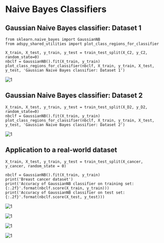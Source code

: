 # Naive Bayes Classifiers

## Gaussian Naive Bayes classifier: Dataset 1
```
from sklearn.naive_bayes import GaussianNB
from adspy_shared_utilities import plot_class_regions_for_classifier

X_train, X_test, y_train, y_test = train_test_split(X_C2, y_C2, random_state=0)
nbclf = GaussianNB().fit(X_train, y_train)
plot_class_regions_for_classifier(nbclf, X_train, y_train, X_test, y_test, 'Gaussian Naive Bayes classifier: Dataset 1')
```

![1](https://pawan-mittal.github.io/allassets.github.io/data-science/machine-learning-python/charts/module4/1.png)

## Gaussian Naive Bayes classifier: Dataset 2

```
X_train, X_test, y_train, y_test = train_test_split(X_D2, y_D2, random_state=0)
nbclf = GaussianNB().fit(X_train, y_train)
plot_class_regions_for_classifier(nbclf, X_train, y_train, X_test, y_test, 'Gaussian Naive Bayes classifier: Dataset 2')
```

![1](https://pawan-mittal.github.io/allassets.github.io/data-science/machine-learning-python/charts/module4/2.png)

## Application to a real-world dataset

```
X_train, X_test, y_train, y_test = train_test_split(X_cancer, y_cancer, random_state = 0)

nbclf = GaussianNB().fit(X_train, y_train)
print('Breast cancer dataset')
print('Accuracy of GaussianNB classifier on training set: {:.2f}'.format(nbclf.score(X_train, y_train)))
print('Accuracy of GaussianNB classifier on test set: {:.2f}'.format(nbclf.score(X_test, y_test)))
```

![1](https://pawan-mittal.github.io/allassets.github.io/data-science/machine-learning-python/models/supervised/naive-bayes-classifiers/1.png)

![1](https://pawan-mittal.github.io/allassets.github.io/data-science/machine-learning-python/models/supervised/naive-bayes-classifiers/2.png)

![1](https://pawan-mittal.github.io/allassets.github.io/data-science/machine-learning-python/models/supervised/naive-bayes-classifiers/3.png)

![1](https://pawan-mittal.github.io/allassets.github.io/data-science/machine-learning-python/models/supervised/naive-bayes-classifiers/4.png)
